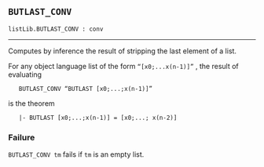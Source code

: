 ## `BUTLAST_CONV`

``` hol4
listLib.BUTLAST_CONV : conv
```

------------------------------------------------------------------------

Computes by inference the result of stripping the last element of a
list.

For any object language list of the form `“[x0;...x(n-1)]”` , the result
of evaluating

``` hol4
   BUTLAST_CONV “BUTLAST [x0;...;x(n-1)]”
```

is the theorem

``` hol4
   |- BUTLAST [x0;...;x(n-1)] = [x0;...; x(n-2)]
```

### Failure

`BUTLAST_CONV tm` fails if `tm` is an empty list.
